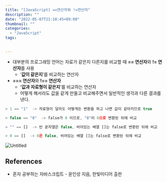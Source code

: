 ```yaml
---
title: "[JavaScript] ==연산자와 !=연산자"
description: ""
date: "2022-05-07T21:10:45+09:00"
thumbnail: ""
categories:
  - "JavaScript"
tags:
 

---
```

<!--more-->

- 대부분의 프로그래밍 언어는 자료가 같은지 다른지를 비교할 때 **== 연산자**와 **!= 연산자**를 사용
    - ‘**값이 같은지**’를 비교하는 연산자
- **=== 연산자**와 **!== 연산자**
    - **‘값과 자료형이 같은지**’를 비교하는 연산자
    - 어떻게 해서라도 값을 같게 만들고 비교해주면서 일반적인 생각과 다른 결과를 낸다.

```jsx
> 1 == "1"  -> 자료형이 달라도 어떻게든 변환을 하고 나면 값이 같아지므로 true

> false == "0"  -> false가 0 이므로, "0"이 0으로 변환된 뒤에 비교

> "" == []  -> 빈 문자열은 false, 비어있는 배열 []는 false로 변환된 뒤에 비교

> 0 == []  -> 0은 false, 비어있는 배열 []는 false로 변환된 뒤에 비교
```

![Untitled](/images/lang_javascript/JavaScript_==연산자와_!=연산자/Untitled.png)

## References

- 혼자 공부하는 자바스크립트 - 윤인성 지음, 한빛미디어 출판